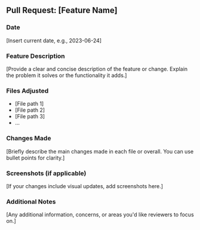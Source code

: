## Pull Request: [Feature Name]

### Date

[Insert current date, e.g., 2023-06-24]

### Feature Description

[Provide a clear and concise description of the feature or change. Explain the problem it solves or the functionality it adds.]

### Files Adjusted

- [File path 1]
- [File path 2]
- [File path 3]
- ...

### Changes Made

[Briefly describe the main changes made in each file or overall. You can use bullet points for clarity.]

### Screenshots (if applicable)

[If your changes include visual updates, add screenshots here.]

### Additional Notes

[Any additional information, concerns, or areas you'd like reviewers to focus on.]
